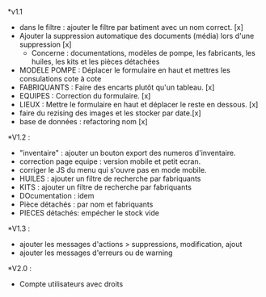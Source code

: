 *v1.1
- dans le filtre : ajouter le filtre par batiment avec un nom correct. [x]
- Ajouter la suppression automatique des documents (média) lors d'une suppression [x]
    - Concerne : documentations, modèles de pompe, les fabricants, les huiles, les kits et les pièces détachées
- MODELE POMPE : Déplacer le formulaire en haut et mettres les consulations cote à cote
- FABRIQUANTS : Faire des encarts plutôt qu'un tableau. [x]
- EQUIPES : Correction du formulaire. [x]
- LIEUX : Mettre le formulaire en haut et déplacer le reste en dessous. [x]
- faire du rezising des images et les stocker par date.[x]
- base de données : refactoring nom [x]


*V1.2 :
- "inventaire" : ajouter un bouton export des numeros d'inventaire.
- correction page equipe : version mobile et petit ecran.
- corriger le JS du menu qui s'ouvre pas en mode mobile.
- HUILES : ajouter un filtre de recherche par fabriquants
- KITS : ajouter un filtre de recherche par fabriquants
- DOcumentation : idem
- Pièce détachés : par nom et fabriquants
- PIECES détachés: empécher le stock vide

*V1.3 : 
- ajouter les messages d'actions > suppressions, modification, ajout
- ajouter les messages d'erreurs ou de warning


*V2.0 :
- Compte utilisateurs avec droits
